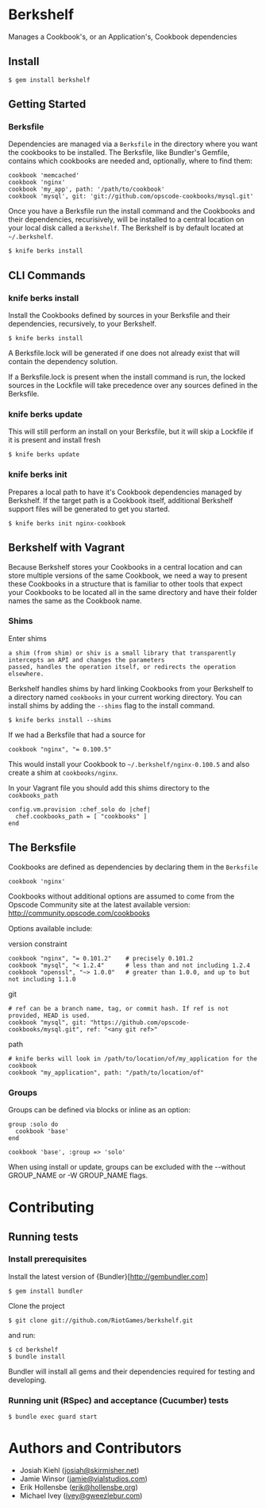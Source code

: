 # Berkshelf

Manages a Cookbook's, or an Application's, Cookbook dependencies

## Install

    $ gem install berkshelf

## Getting Started

### Berksfile

Dependencies are managed via a `Berksfile` in the directory where you want the cookbooks to be installed.  The Berksfile, like Bundler's Gemfile, contains which cookbooks are needed and, optionally, where to find them:

    cookbook 'memcached'
    cookbook 'nginx'
    cookbook 'my_app', path: '/path/to/cookbook'
    cookbook 'mysql', git: 'git://github.com/opscode-cookbooks/mysql.git'

Once you have a Berksfile run the install command and the Cookbooks and their dependencies, recurisively, will be installed to a central location on your local disk called a `Berkshelf`. The Berkshelf is by default located at `~/.berkshelf`.

    $ knife berks install

## CLI Commands

### knife berks install

Install the Cookbooks defined by sources in your Berksfile and their dependencies, recursively, to your Berkshelf.

    $ knife berks install

A Berksfile.lock will be generated if one does not already exist that will contain the dependency solution.

If a Berksfile.lock is present when the install command is run, the locked sources in the Lockfile will take precedence over any sources defined in the Berksfile.

### knife berks update

This will still perform an install on your Berksfile, but it will skip a Lockfile if it is present and install fresh

    $ knife berks update

### knife berks init

Prepares a local path to have it's Cookbook dependencies managed by Berkshelf. If the target path is a Cookbook itself, additional Berkshelf support files will be generated to get you started.

    $ knife berks init nginx-cookbook

## Berkshelf with Vagrant

Because Berkshelf stores your Cookbooks in a central location and can store multiple versions of the same Cookbook, we need a way to present these Cookbooks in a structure that is familiar to other tools that expect your Cookbooks to be located all in the same directory and have their folder names the same as the Cookbook name.

### Shims

Enter shims

    a shim (from shim) or shiv is a small library that transparently intercepts an API and changes the parameters
    passed, handles the operation itself, or redirects the operation elsewhere.

Berkshelf handles shims by hard linking Cookbooks from your Berkshelf to a directory named `cookbooks` in your current working directory. You can install shims by adding the `--shims` flag to the install command.

    $ knife berks install --shims

If we had a Berksfile that had a source for

    cookbook "nginx", "= 0.100.5"

This would install your Cookbook to `~/.berkshelf/nginx-0.100.5` and also create a shim at `cookbooks/nginx`.

In your Vagrant file you should add this shims directory to the `cookbooks_path`

    config.vm.provision :chef_solo do |chef|
      chef.cookbooks_path = [ "cookbooks" ]
    end

## The Berksfile

Cookbooks are defined as dependencies by declaring them in the `Berksfile`

    cookbook 'nginx'

Cookbooks without additional options are assumed to come from the Opscode Community site at the latest available version: http://community.opscode.com/cookbooks

Options available include:

version constraint

    cookbook "nginx", "= 0.101.2"    # precisely 0.101.2
    cookbook "mysql", "< 1.2.4"      # less than and not including 1.2.4
    cookbook "openssl", "~> 1.0.0"   # greater than 1.0.0, and up to but not including 1.1.0

git

    # ref can be a branch name, tag, or commit hash. If ref is not provided, HEAD is used.
    cookbook "mysql", git: "https://github.com/opscode-cookbooks/mysql.git", ref: "<any git ref>" 

path

    # knife berks will look in /path/to/location/of/my_application for the cookbook
    cookbook "my_application", path: "/path/to/location/of"

### Groups

Groups can be defined via blocks or inline as an option:

    group :solo do
      cookbook 'base'
    end
    
    cookbook 'base', :group => 'solo'

When using install or update, groups can be excluded with the --without GROUP_NAME or -W GROUP_NAME flags.

# Contributing

## Running tests

### Install prerequisites

Install the latest version of {Bundler}[http://gembundler.com]

    $ gem install bundler

Clone the project

    $ git clone git://github.com/RiotGames/berkshelf.git

and run:

    $ cd berkshelf
    $ bundle install

Bundler will install all gems and their dependencies required for testing and developing. 

### Running unit (RSpec) and acceptance (Cucumber) tests

    $ bundle exec guard start

# Authors and Contributors

* Josiah Kiehl (<josiah@skirmisher.net>)
* Jamie Winsor (<jamie@vialstudios.com>)
* Erik Hollensbe (<erik@hollensbe.org>)
* Michael Ivey (<ivey@gweezlebur.com>)
